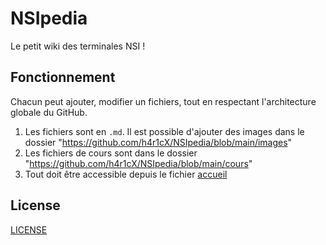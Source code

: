 # NSIpedia
Le petit wiki des terminales NSI !
## Fonctionnement
Chacun peut ajouter, modifier un fichiers, tout en respectant l'architecture globale du GitHub.
1. Les fichiers sont en `.md`. Il est possible d'ajouter des images dans le dossier "https://github.com/h4r1cX/NSIpedia/blob/main/images"
1. Les fichiers de cours sont dans le dossier "https://github.com/h4r1cX/NSIpedia/blob/main/cours"
1. Tout doit être accessible depuis le fichier [accueil](https://github.com/h4r1cX/NSIpedia/blob/main/accueil.md)
## License
[LICENSE](https://github.com/h4r1cX/NSIpedia/blob/main/LICENSE.md)
